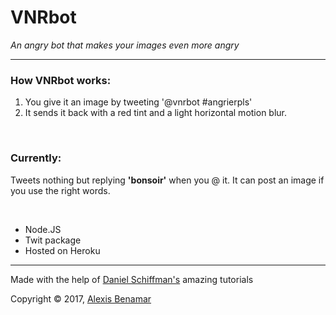 # VNRbot

_An angry bot that makes your images even more angry_

---
### How VNRbot works:
1. You give it an image by tweeting '@vnrbot #angrierpls'
2. It sends it back with a red tint and a light horizontal motion blur.  

<br>

### Currently: 

Tweets nothing but replying **'bonsoir'** when you @ it. It can post an image if you use the right words.

<br>

* Node.JS
* Twit package
* Hosted on Heroku
---

Made with the help of [Daniel Schiffman's](https://www.youtube.com/playlist?list=PLRqwX-V7Uu6atTSxoRiVnSuOn6JHnq2yV) amazing tutorials

Copyright © 2017, [Alexis Benamar](https://alexis-benamar.github.io)
	
	
